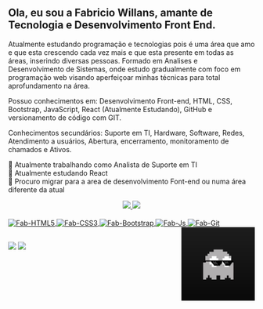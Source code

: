## Ola, eu sou a Fabricio Willans, amante de Tecnologia e Desenvolvimento Front End.

Atualmente estudando programação e tecnologias pois é uma área que amo e que esta crescendo cada vez mais e que esta presente em todas as áreas, inserindo diversas pessoas.
Formado em Analises e Desenvolvimento de Sistemas, onde estudo gradualmente com foco em programação web visando aperfeiçoar minhas técnicas para total aprofundamento na área.

Possuo conhecimentos em: Desenvolvimento Front-end, HTML, CSS, Bootstrap, JavaScript, React (Atualmente Estudando), GitHub e versionamento de código com GIT.

Conhecimentos secundários: Suporte em TI, Hardware, Software, Redes, Atendimento a usuários, Abertura, encerramento, monitoramento de chamados e Ativos.

🔭 Atualmente trabalhando como Analista de Suporte em TI <br>
🌱 Atualmente estudando React <br>
👯 Procuro migrar para a area de desenvolvimento Font-end ou numa área diferente da atual
<div align="center">
  <a href="https://github.com/Fabricio-Willans-97">
  <img height="160" src="https://github-readme-stats-1z5nbg7gg-fabricio-willans-97.vercel.app//api?username=fabricio-willans-97&count_private=true&show_icons=true&theme=tokyonight"/>
  <img height="160" src="https://github-readme-stats-1z5nbg7gg-fabricio-willans-97.vercel.app/api/top-langs/?username=fabricio-willans-97&layout=compact&langs_count=5&theme=tokyonight"/>
</div>
<div style="display: inline_block"><br>
  <img align="center" alt="Fab-HTML5" height="30" width="40" src="https://github.com/Fabricio-Willans-97/devicon/blob/master/icons/html5/html5-original.svg">
  <img align="center" alt="Fab-CSS3" height="30" width="40" src="https://github.com/Fabricio-Willans-97/devicon/blob/master/icons/css3/css3-original.svg">
  <img align="center" alt="Fab-Bootstrap" height="30" width="40" src="https://github.com/Fabricio-Willans-97/devicon/blob/master/icons/bootstrap/bootstrap-original.svg">
  <img align="center" alt="Fab-Js" height="30" width="40" src="https://github.com/Fabricio-Willans-97/devicon/blob/master/icons/javascript/javascript-original.svg">
  <img align="center" alt="Fab-Git" height="30" width="40" src="https://github.com/Fabricio-Willans-97/devicon/blob/master/icons/git/git-original.svg">
  <!--<img align="center" alt="Fab-React" height="30" width="40" src="https://github.com/Fabricio-Willans-97/devicons/devicon/master/icons/react/react-original.svg">
  <!--<img align="center" alt="Fab-Python" height="30" width="40" src="github.com/Fabricio-Willans-97/devicons/devicon/master/icons/python/python-original.svg">-->
  <img align="right" alt="Fab-pic" width="150" src="https://github.com/Fabricio-Willans-97/Fabricio-Willans-97/blob/main/pac_ghost_pic.jpg">
</div>
  
  ##
 
<div>
  <a href="mailto:fabriciowilliansalfa@gmail.com"><img src="https://img.shields.io/badge/-Gmail-%23333?style=for-the-badge&logo=gmail&logoColor=white" target="_blank"></a>
  <a href="https://www.linkedin.com/in/fabricio-willans-53b13a125" target="_blank"><img src="https://img.shields.io/badge/-LinkedIn-%230077B5?style=for-the-badge&logo=linkedin&logoColor=white" target="_blank"></a> 
 
  <!-- snake aqui -->
 
</div>
